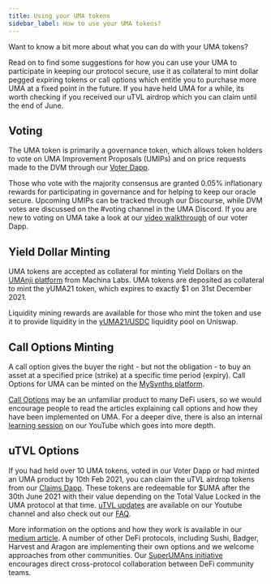 ```yaml
---
title: Using your UMA tokens
sidebar_label: How to use your UMA tokens?
---
```

Want to know a bit more about what you can do with your UMA tokens?

Read on to find some suggestions for how you can use your UMA to participate in keeping our protocol secure, use it as collateral to mint dollar pegged expiring tokens or call options which entitle you to purchase more UMA at a fixed point in the future. If you have held UMA for a while, its worth checking if you received our uTVL airdrop which you can claim until the end of June.

## Voting

The UMA token is primarily a governance token, which allows token holders to vote on UMA Improvement Proposals (UMIPs) and on price requests made to the DVM through our [Voter Dapp](https://vote.umaproject.org/).   

Those who vote with the majority consensus are granted 0.05% inflationary rewards for participating in governance and for helping to keep our oracle secure.  Upcoming UMIPs can be tracked through our Discourse, while DVM votes are discussed on the #voting channel in the UMA Discord.  If you are new to voting on UMA take a look at our [video walkthrough](https://www.loom.com/share/ed44dbea28af4124b40af17d4c69e31c) of our voter Dapp.

## Yield Dollar Minting

UMA tokens are accepted as collateral for minting Yield Dollars on the [UMAnji platform](https://umanji.xyz/) from Machina Labs.  UMA tokens are deposited as collateral to mint the yUMA21 token, which expires to exactly $1 on 31st December 2021. 

Liquidity mining rewards are available for those who mint the token and use it to provide liquidity in the [yUMA21/USDC](https://info.uniswap.org/token/0x3108c33b6fb38efedaefd8b5f7ca01d5f5c7372d) liquidity pool on Uniswap.

## Call Options Minting

A call option gives the buyer the right - but not the obligation - to buy an asset at a specified price (strike) at a specific time period (expiry).  Call Options for UMA can be minted on the [MySynths platform](http://mysynths.finance). 

[Call Options](https://medium.com/uma-project/ulabs-building-call-options-on-uma-part-1-efd3188714c5) may be an unfamiliar product to many DeFi users, so we would encourage people to read the articles explaining call options and how they have been implemented on UMA.  For a deeper dive, there is also an internal [learning session](https://www.notion.so/umaproject/Kevin-Chan-Call-Options-a8f9e8961c80409ca27d059cf75d7f22) on our YouTube which goes into more depth. 

## uTVL Options

If you had held over 10 UMA tokens, voted in our Voter Dapp or had minted an UMA product by 10th Feb 2021, you can claim the uTVL airdrop tokens from our [Claims Dapp](https://claim.umaproject.org/).  These tokens are redeemable for $UMA after the 30th June 2021 with their value depending on the Total Value Locked in the UMA protocol at that time. [uTVL updates](https://www.youtube.com/playlist?list=PLtbecZTA1xzyBxba9Zh8wmfqtA0YCwh6p) are available on our Youtube channel and also check out our [FAQ](community/uTVLFAQ.md).

More information on the options and how they work is available in our [medium article](https://medium.com/uma-project/uma-kpi-options-and-airdrop-bae86be16ce4). A number of other DeFi protocols, including Sushi, Badger, Harvest and Aragon are implementing their own options and we welcome approaches from other communities.  Our [SuperUMAns initiative](https://medium.com/uma-project/uma-kpi-options-and-airdrop-bae86be16ce4) encourages direct cross-protocol collaboration between DeFi community teams.  

